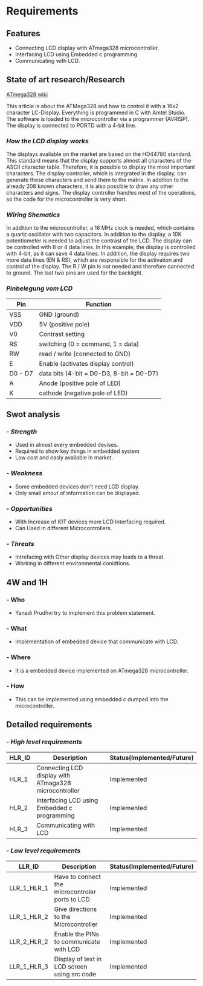 #  Requirements

##  Features

-   Connecting LCD display with ATmaga328 microcontroller.
-   Interfacing LCD using Embedded c programming
-   Communicating with LCD.

##  State of art research/Research

[ATmega328 wiki](https://en.wikipedia.org/wiki/ATmega328)

This article is about the ATMega328 and how to control it with a 16x2 character LC-Display. Everything is programmed in C with Amtel Studio. The software is loaded to the microcontroller via a programmer (AVRISP). The display is connected to PORTD with a 4-bit line.

###  *How the LCD display works*

The displays available on the market are based on the HD44780 standard. This standard means that the display supports almost all characters of the ASCII character table. Therefore, it is possible to display the most important characters. The display controller, which is integrated in the display, can generate these characters and send them to the matrix. In addition to the already 208 known characters, it is also possible to draw any other characters and signs. The display controller handles most of the operations, so the code for the microcontroller is very short.

###  *Wiring Shematics*
In addition to the microcontroller, a 16 MHz clock is needed, which contains a quartz oscillator with two capacitors. In addition to the display, a 10K potentiometer is needed to adjust the contrast of the LCD. The display can be controlled with 8 or 4 data lines. In this example, the display is controlled with 4-bit, as it can save 4 data lines. In addition, the display requires two more data lines (EN & RS), which are responsible for the activation and control of the display. The R / W pin is not needed and therefore connected to ground. The last two pins are used for the backlight.

###  *Pinbelegung vom LCD*

|Pin|	Function|
|----|--------|
|VSS	|GND (ground)|
|VDD|	5V (positive pole)|
|V0	|Contrast setting|
|RS|	switching (0 = command, 1 = data)|
|RW	|read / write (connected to GND)|
|E|	Enable (activates display control)|
|D0 - D7|	data bits (4-bit = D0-D3, 8-bit = D0-D7)|
|A	|Anode (positive pole of LED)|
|K	|cathode (negative pole of LED)|

##  Swot analysis

###  -  *Strength*
-    Used in almost every embedded devises.
-    Required to show key things in embedded system
-    Low cost and easly available in market.

###  -    *Weakness*
-    Some embedded devices don't need LCD display.
-    Only small amout of information can be displayed.


###  -  *Opportunities*
-    With Increase of IOT devices more LCD Interfacing required.
-    Can Used in different Microcontrollers. 
 
###  - *Threats*
-   Intrefacing with Other display devices may leads to a threat.
-   Working in different environmental conidtions.
   
##  4W and 1H
###   -   Who
-   Yanadi Prudhvi try to implement this problem statement.

###  - What
-  Implementation of embedded device that communicate with LCD.

###  -  Where
-   It is a embedded device implemented on ATmega328 microcontroller.

### -   How
-    This can be implemented using embedded c dumped into the microcontroller.

##  Detailed requirements

###  - *High level requirements*

|HLR_ID|Description|Status(Implemented/Future)|
|------|-----------|--------------------------|
|HLR_1|Connecting LCD display with ATmaga328 microcontroller|Implemented|
|HLR_2|Interfacing LCD using Embedded c programming|Implemented|
|HLR_3|Communicating with LCD|Implemented|

###  - *Low level requirements*

|LLR_ID|Description|Status(Implemented/Future)|
|------|-----------|--------------------------|
|LLR_1_HLR_1| Have to connect the microcontroler ports to LCD|Implemented|
|LLR_1_HLR_2|Give directions to the Microcontroller|Implemented|
|LLR_2_HLR_2|Enable the PINs to communicate with LCD|Implemented|
|LLR_1_HLR_3|Display of text in LCD screen using src code|Implemented|

